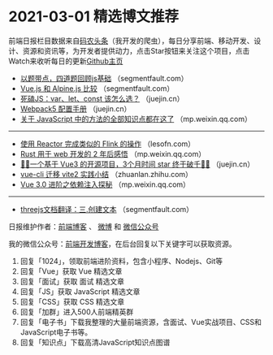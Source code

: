 # 2021-03-01 精选博文推荐

前端日报栏目数据来自[码农头条](https://toutiao.qdkfweb.cn/)（我开发的爬虫），每日分享前端、移动开发、设计、资源和资讯等，为开发者提供动力，点击Star按钮来关注这个项目，点击Watch来收听每日的更新[Github主页](https://github.com/kujian/frontendDaily)
* [以题带点，四道题回顾js基础](https://segmentfault.com/a/1190000039301817) （segmentfault.com）
* [Vue.js 和 Alpine.js 比较](https://segmentfault.com/a/1190000039301602) （segmentfault.com）
* [死磕JS：var、let、const 该怎么选？](https://juejin.cn/post/6934242496365264903) （juejin.cn）
* [Webpack5 配置手册](https://juejin.cn/post/6934216388722556936) （juejin.cn）
* [关于 JavaScript 中的方法的全部知识点都在这了](https://mp.weixin.qq.com/s/4DJuXF_MGjOAmR4xi4LWZQ) （mp.weixin.qq.com）

***
* [使用 Reactor 完成类似的 Flink 的操作](https://lesofn.com/archives/shi-yong-reactor-wan-cheng-lei-shi-de-flink-de-cao-zuo) （lesofn.com）
* [Rust 用于 web 开发的 2 年后感悟](https://mp.weixin.qq.com/s/kB2eMhlFB0H-kL-5030qAw) （mp.weixin.qq.com）
* [🎉🎉一个基于 Vue3 的开源项目，3个月时间 star 终于破千🎉🎉](https://juejin.cn/post/6934350829394591758) （juejin.cn）
* [vue-cli 迁移 vite2 实践小结](https://zhuanlan.zhihu.com/p/353601634) （zhuanlan.zhihu.com）
* [Vue 3.0 进阶之依赖注入探秘](https://mp.weixin.qq.com/s?__biz=MzI2MjcxNTQ0Nw==&mid=2247490014&idx=1&sn=62bec0bcb5a03852845084d9350b90aa) （mp.weixin.qq.com）

***
* [threejs文档翻译：三.创建文本](https://segmentfault.com/a/1190000039302104) （segmentfault.com）

日报维护作者：[前端博客](https://qdkfweb.cn/) 、 [微博](http://weibo.com/kujian) 和 [微信公众号](https://open.weixin.qq.com/qr/code?username=caibaojian_com)

我的微信公众号：[前端开发博客](https://open.weixin.qq.com/qr/code?username=caibaojian_com)，在后台回复以下关键字可以获取资源。

1. 回复「1024」，领取前端进阶资料，包含小程序、Nodejs、Git等
2. 回复「Vue」获取 Vue 精选文章
3. 回复「面试」获取 面试 精选文章
4. 回复「JS」获取 JavaScript 精选文章
5. 回复「CSS」获取 CSS 精选文章
6. 回复「加群」进入500人前端精英群
7. 回复「电子书」下载我整理的大量前端资源，含面试、Vue实战项目、CSS和JavaScript电子书等。
8. 回复「知识点」下载高清JavaScript知识点图谱